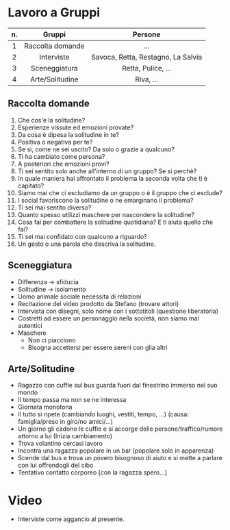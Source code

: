 # Lavoro a Gruppi

| n. |      Gruppi      |               Persone              |
|:--:|:----------------:|:----------------------------------:|
|  1 | Raccolta domande | ...                                |
|  2 |    Interviste    | Savoca, Retta, Restagno, La Salvia |
|  3 |   Sceneggiatura  | Retta, Pulice, ...                 |
|  4 |  Arte/Solitudine | Riva, ...                          |

## Raccolta domande
1. Che cos'è la solitudine?
2. Esperienze vissute ed emozioni provate?
3. Da cosa è dipesa la solitudine in te?
4. Positiva o negativa per te?
5. Se si, come ne sei uscito? Da solo o grazie a qualcuno?
6. Ti ha cambiato come persona?
7. A posteriori che emozioni provi?
8. Ti sei sentito solo anche all'interno di un gruppo? Se si perchè?
9. In quale maniera hai affrontato il problema la seconda volta che ti è capitato?
10. Siamo mai che ci escludiamo da un gruppo o è il gruppo che ci esclude?
11. I social favoriscono la solitudine o ne emarginano il problema?
12. Ti sei mai sentito diverso?
13. Quanto spesso utilizzi maschere per nascondere la solitudine?
14. Cosa fai per combattere la solitudine quotidiana? E ti aiuta quello che fai?
15. Ti sei mai confidato con qualcuno a riguardo?
16. Un gesto o una parola che descriva la solitudine.

## Sceneggiatura
- Differenza -> sfiducia
- Solitudine -> isolamento
- Uomo animale sociale necessita di relazioni
- Recitazione del video prodotto da Stefano (trovare attori)
- Intervista con disegni, solo nome con i sottotitoli (questione liberatoria)
- Costretti ad essere un personaggio nella società, non siamo mai autentici
- Maschere
  - Non ci piacciono
  - Bisogna accettersi per essere sereni con glia altri

## Arte/Solitudine
- Ragazzo con cuffie sul bus guarda fuori dal finestrino immerso nel suo mondo
- Il tempo passa ma non se ne interessa
- Giornata monotona
- Il tutto si ripete (cambiando luoghi, vestiti, tempo, ...) (causa: famiglia/preso in giro/no amici/...)
- Un giorno gli cadono le cuffie e si accorge delle persone/traffico/rumore attorno a lui (Inizia cambiamento)
- Trova volantino cercasi lavoro
- Incontra una ragazza popolare in un bar (popolare solo in apparenza)
- Scende dal bus e trova un povero bisognoso di aiuto e si mette a parlare con lui offrendogli del cibo
- Tentativo contatto corporeo [con la ragazza spero...]

# Video
- Interviste come aggancio al presente.


